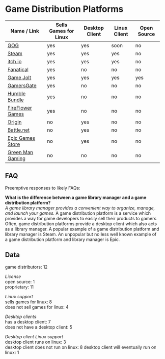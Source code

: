 # Game Distribution Platforms
| Name / Link                                                   | Sells Games for Linux | Desktop Client | Linux Client | Open Source |
| ------------------------------------------------------------- | --------------------- | -------------- | ------------ | ----------- |
| [GOG](https://www.gog.com/)                                   | yes                   | yes            | soon         | no          |
| [Steam](https://store.steampowered.com/)                      | yes                   | yes            | yes          | no          |
| [itch.io](https://itch.io/)                                   | yes                   | yes            | yes          | no          |
| [Fanatical](https://www.fanatical.com/)                       | yes                   | no             | no           | no          |
| [Game Jolt](https://gamejolt.com/)                            | yes                   | yes            | yes          | yes         |
| [GamersGate](https://www.gamersgate.com/)                     | yes                   | no             | no           | no          |
| [Humble Bundle](https://www.humblebundle.com/)                | yes                   | no             | no           | no          |
| [FireFlower Games](https://fireflowergames.com/)              | yes                   | no             | no           | no          |
| [Origin](https://www.origin.com/)                             | no                    | yes            | no           | no          |
| [Battle.net](https://www.blizzard.com/en-us/apps/battle.net/) | no                    | yes            | no           | no          |
| [Epic Games Store](https://www.epicgames.com/store/en-US/)    | no                    | yes            | no           | no          |
| [Green Man Gaming](https://www.greenmangaming.com/)           | no                    | no             | no           | no          |

## FAQ
Preemptive responses to likely FAQs:

**What is the difference between a game library manager and a game distribution platform?**  
*A game library manager provides a convenient way to organize, manage, and launch your games.* A game distribution platform is a service which provides a way for game developers to easily sell their products to gamers. Often, game distribution platforms provide a desktop client which also acts as a library manager. A popular example of a game distribution platform and library manager is Steam. An unpopular but no less well known example of a game distribution platform and library manager is Epic.

## Data
game distributors: 12

*License*  
open source: 1  
proprietary: 11

*Linux support*  
sells games for linux: 8  
does not sell games for linux: 4

*Desktop clients*  
has a desktop client: 7  
does not have a desktop client: 5

*Desktop client Linux support*  
desktop client runs on linux: 3  
desktop client does not run on linux: 8
desktop client will eventually run on linux: 1
